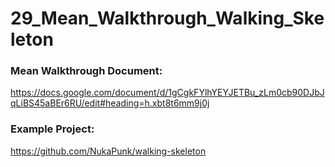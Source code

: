 # 29_Mean_Walkthrough_Walking_Skeleton

### Mean Walkthrough Document:
https://docs.google.com/document/d/1gCgkFYlhYEYJETBu_zLm0cb90DJbJqLiBS45aBEr6RU/edit#heading=h.xbt8t6mm9j0j

### Example Project:
https://github.com/NukaPunk/walking-skeleton